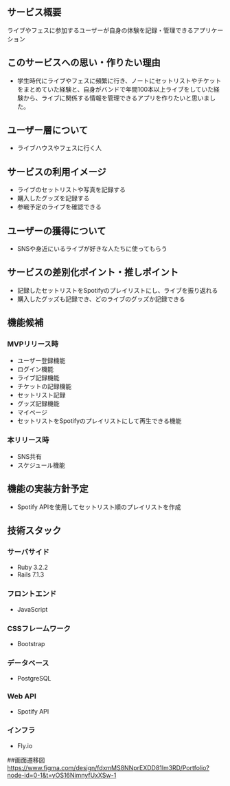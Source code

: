 ## サービス概要
ライブやフェスに参加するユーザーが自身の体験を記録・管理できるアプリケーション

## このサービスへの思い・作りたい理由
- 学生時代にライブやフェスに頻繁に行き、ノートにセットリストやチケットをまとめていた経験と、自身がバンドで年間100本以上ライブをしていた経験から、ライブに関係する情報を管理できるアプリを作りたいと思いました。

## ユーザー層について
- ライブハウスやフェスに行く人

## サービスの利用イメージ
- ライブのセットリストや写真を記録する
- 購入したグッズを記録する
- 参戦予定のライブを確認できる

## ユーザーの獲得について
- SNSや身近にいるライブが好きな人たちに使ってもらう

## サービスの差別化ポイント・推しポイント
- 記録したセットリストをSpotifyのプレイリストにし、ライブを振り返れる
- 購入したグッズも記録でき、どのライブのグッズか記録できる

## 機能候補
### MVPリリース時
- ユーザー登録機能
- ログイン機能
- ライブ記録機能
- チケットの記録機能
- セットリスト記録
- グッズ記録機能
- マイページ
- セットリストをSpotifyのプレイリストにして再生できる機能

### 本リリース時
- SNS共有
-  スケジュール機能

## 機能の実装方針予定
- Spotify APIを使用してセットリスト順のプレイリストを作成

## 技術スタック
### サーバサイド
- Ruby 3.2.2
- Rails 7.1.3
### フロントエンド
- JavaScript
### CSSフレームワーク
- Bootstrap 
### データベース
- PostgreSQL
### Web API
- Spotify API
### インフラ
- Fly.io

##画面遷移図
https://www.figma.com/design/fdxmMS8NNprEXDD81lm3RD/Portfolio?node-id=0-1&t=yOS16NimnyfUxXSw-1
